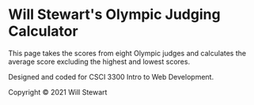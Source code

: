 # Will Stewart's Olympic Judging Calculator

This page takes the scores from eight Olympic judges and calculates the average score excluding the highest and lowest scores.

Designed and coded for CSCI 3300 Intro to Web Development.

Copyright © 2021 Will Stewart
